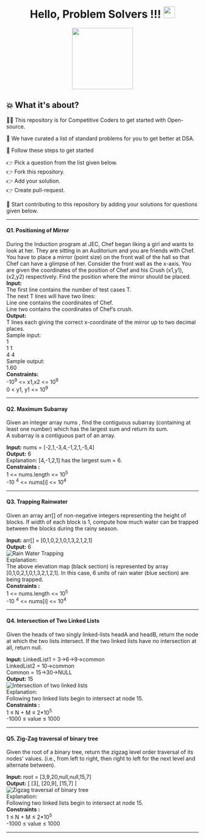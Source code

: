 <h1 align="center">Hello, Problem Solvers !!! <img src="https://raw.githubusercontent.com/MartinHeinz/MartinHeinz/master/wave.gif" width="30px"></h1>

<p align="center"> <img src="https://octodex.github.com/images/collabocats.jpg" height="160px" width="160px"></p>

## :boom: What it's about? 
👩‍💻 This repository is for Competitive Coders to get started with Open-source. 

📃 We have curated a list of standard problems for you to get better at DSA.

🐾 Follow these steps to get started

👉 Pick a question from the list given below.<br>
👉 Fork this repository.<br>
👉 Add your solution.<br>
👉 Create pull-request.<br>

:rocket: Start contributing to this repository by adding your solutions for questions given below.

<hr><h4>Q1. Positioning of Mirror</h4>

During the Induction program at JEC, Chef began liking a girl and wants to look at her. They are sitting in an Auditorium and you are friends with Chef. You have to place a mirror (point size) on the front wall of the hall so that Chef can have a glimpse of her. Consider the front wall as the x-axis. You are given the coordinates of the position of Chef and his Crush (x1,y1), (x2,y2) respectively. Find the position where the mirror should be placed.<br>
**Input:**<br>
The first line contains the number of test cases T.<br>
The next T lines will have two lines:<br>
Line one contains the coordinates of Chef.<br>
Line two contains the coordinates of Chef’s crush.<br>
**Output:**<br>
T lines each giving the correct x-coordinate of the mirror up to two decimal places.<br>
Sample input:<br>
1<br>
1 1<br>
4 4<br>
Sample output:<br>
1.60<br>
**Constraints:**<br>
-10<sup>9</sup> <= x1,x2 <= 10<sup>9</sup><br>
0 < y1, y1 <= 10<sup>9</sup><br>

<hr><h4>Q2. Maximum Subarray</h4>
Given an integer array nums , find the contiguous subarray (containing at least one number) which has the largest sum and return its sum.<br>
A subarray is a contiguous part of an array.<br>

**Input:** nums = [-2,1,-3,4,-1,2,1,-5,4]<br>
**Output:** 6<br>
Explanation: [4,-1,2,1] has the largest sum = 6.<br>
**Constraints :**<br>
1 <= nums.length <= 10<sup>5</sup><br>
-10 <sup>4</sup> <= nums[i] <= 10<sup>4</sup><br>

<hr><h4>Q3. Trapping Rainwater</h4>
Given an array arr[] of non-negative integers representing the height of blocks. If width of each block is 1, compute how much water can be trapped between the blocks during the rainy season.<br>

**Input:** arr[] = [0,1,0,2,1,0,1,3,2,1,2,1]<br>
**Output:** 6<br>
![Rain Water Trapping](https://i.imgur.com/7UFvD5D.png)<br>
Explanation:<br>
The above elevation map (black section) is represented by array [0,1,0,2,1,0,1,3,2,1,2,1]. In this case, 6 units of rain water (blue section) are being trapped.<br>
**Constraints :**<br>
1 <= nums.length <= 10<sup>5</sup><br>
-10 <sup>4</sup> <= nums[i] <= 10<sup>4</sup><br>

<hr><h4>Q4. Intersection of Two Linked Lists</h4>
Given the heads of two singly linked-lists headA and headB, return the node at which the two lists intersect. If the two linked lists have no intersection at all, return null.<br>

**Input:** LinkedList1 = 3->6->9->common<br>
LinkedList2 = 10->common<br>
Common = 15->30->NULL<br>
**Output:** 15<br>
![Intersection of two linked lists](https://i.imgur.com/SNliHgD.jpg)<br>
Explanation: <br>
Following two linked lists begin to intersect at node 15.<br>
**Constraints :**<br>
1 ≤ N + M ≤ 2*10<sup>5</sup><br>
-1000 ≤ value ≤ 1000<br>

<hr><h4>Q5. Zig-Zag traversal of binary tree</h4>
Given the root of a binary tree, return the zigzag level order traversal of its nodes' values. (i.e., from left to right, then right to left for the next level and alternate between).<br>

**Input:** root = [3,9,20,null,null,15,7]<br>
**Output:** [ [3], [20,9], [15,7] ]<br>
![Zigzag traversal of binary tree](https://i.imgur.com/g5PA9lQ.jpg)<br>
Explanation: <br>
Following two linked lists begin to intersect at node 15.<br>
**Constraints :**<br>
1 ≤ N + M ≤ 2*10<sup>5</sup><br>
-1000 ≤ value ≤ 1000<br>

<hr>
